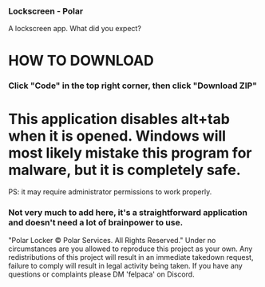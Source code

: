 ### Lockscreen - Polar
A lockscreen app. What did you expect?

# HOW TO DOWNLOAD
### Click "Code" in the top right corner, then click "Download ZIP"

# This application disables alt+tab when it is opened. Windows will most likely mistake this program for malware, but it is completely safe.
PS: it may require administrator permissions to work properly.

### Not very much to add here, it's a straightforward application and doesn't need a lot of brainpower to use.

"Polar Locker © Polar Services. All Rights Reserved."
Under no circumstances are you allowed to reproduce this project as your own. Any redistributions of this project will result in an immediate takedown request, failure to comply will result in legal activity being taken. If you have any questions or complaints please DM 'felpaca' on Discord.
